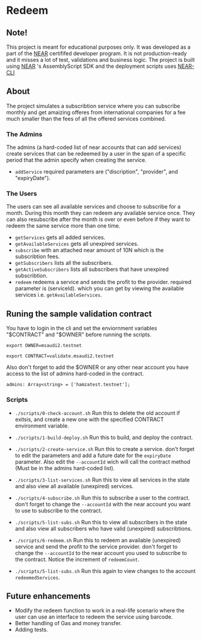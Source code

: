 # Redeem


## Note!
This project is meant for educational purposes only. It was developed as a part of the [NEAR](https://near.org/) certififed developer program. It is not production-ready and it misses a lot of test, validations and business logic. The project is built using  [NEAR](https://near.org/) 's AssemblyScript SDK and the deployment scripts uses  [NEAR-CLI](https://docs.near.org/docs/tools/near-cli) 

## About
The project simulates a subscribtion service where you can subscribe monthly and get amaizing offeres from international companies for a fee much smaller than the fees of all the offered services combined.

### The Admins
The admins (a hard-coded list of near accounts that can add services) create services that can be redeemed by a user in the span of a specific period that the admin specify when creating the service.
- `addService` required parameters are ("discription", "provider", and "expiryDate").


### The Users
The users can see all available services and choose to subscribe for a month. During this month they can redeem any available service once. They can also resubscribe after the month is over or even before if they want to redeem the same service more than one time.
- `getServices` gets all added services.
- `getAvailableServices` gets all unexpired services.
- `subscribe` with an attached near amount of 10N which is the subscribtion fees.
- `getSubscribers` lists all the subscribers.
- `getActiveSubscribers` lists all subscribers that have unexpired subscribtion.
- `redeem` redeems a service and sends the profit to the provider. required parameter is (serviceId). which you can get by viewing the available services i.e. `getAvailableServices`.


## Runing the sample validation contract
You have to login in the cli and set the enviornment variables "$CONTRACT" and "$OWNER" before running the scripts. 

`export OWNER=msaudi2.testnet`

`export CONTRACT=validate.msaudi2.testnet`

Also don't forget to add the $OWNER or any other near account you have access to the list of admins hard-coded in the contract.

`admins: Array<string> = ['hamzatest.testnet'];`

### Scripts 
- `./scripts/0-check-account.sh`
Run this to delete the old account if exitsis, and create a new one with the specified CONTRACT environment variable.


- `./scripts/1-build-deploy.sh`
Run this to build, and deploy the contract.


- `./scripts/2-create-service.sh`
Run this to create a service. don't forget to edit the parameters and add a future date for the `expiryDate` parameter. Also edit the `--accountId` wich will call the contract method (Must be in the admins hard-coded list).


- `./scripts/3-list-services.sh`
Run this to view all services in the state and also view all available (unexpired) services.


- `./scripts/4-subscribe.sh`
Run this to subscribe a user to the contract. don't forget to change the `--accountId` with the near account you want to use to subscribe to the contract.


- `./scripts/5-list-subs.sh`
Run this to view all subscribers in the state and also view all subscribers who have valid (unexpired) subscribtions.


- `./scripts/6-redeem.sh`
Run this to redeem an available (unexpired) service and send the profit to the service provider. don't forget to change the `--accountId` to the near account you used to subscribe to the contract. Notice the increment of `redeemCount`.


- `./scripts/5-list-subs.sh`
Run this again to view changes to the account `redeemedServices`.


## Future enhancements
- Modify the redeem function to work in a real-life scenario where the user can use an interface to redeem the service using barcode.
- Better handling of Gas and money transfer.
- Adding tests.
